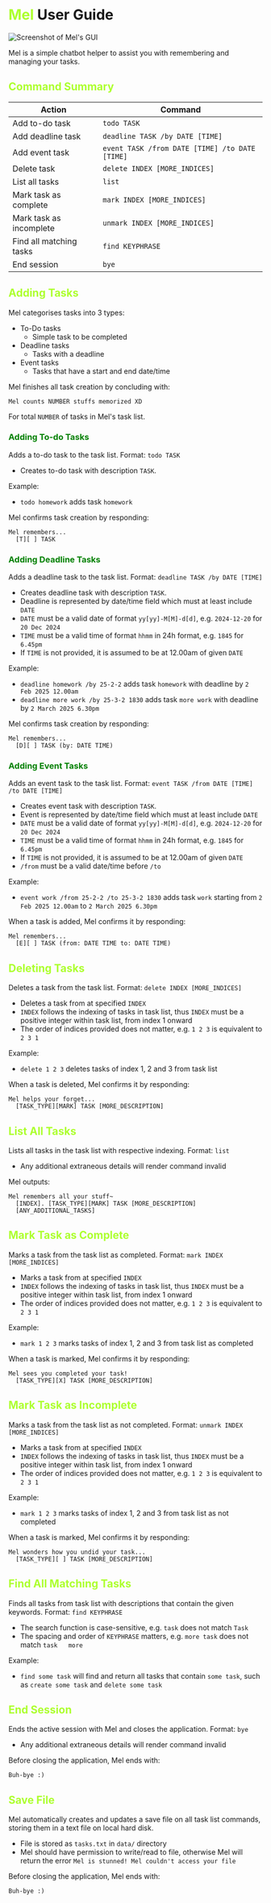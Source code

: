 <style> g {color: greenyellow} </style>
<style> gr {color: green} </style>
# <g>Mel</g> User Guide

![Screenshot of Mel's GUI](Ui.png)

Mel is a simple chatbot helper to assist you with
remembering and managing your tasks.

## <g>Command Summary</g>
| Action                  | Command                                        |
|-------------------------|------------------------------------------------|
| Add to-do task          | `todo TASK`                                    |
| Add deadline task       | `deadline TASK /by DATE [TIME]`                |
| Add event task          | `event TASK /from DATE [TIME] /to DATE [TIME]` |
| Delete task             | `delete INDEX [MORE_INDICES]`                  |
| List all tasks          | `list`                                         |
| Mark task as complete   | `mark INDEX [MORE_INDICES]`                    |
| Mark task as incomplete | `unmark INDEX [MORE_INDICES]`                  |
| Find all matching tasks | `find KEYPHRASE`                               |
| End session             | `bye`                                          |

## <g>Adding Tasks</g>

Mel categorises tasks into 3 types:
* To-Do tasks
  * Simple task to be completed
* Deadline tasks
  * Tasks with a deadline
* Event tasks
  * Tasks that have a start and end date/time

Mel finishes all task creation by concluding with:
```
Mel counts NUMBER stuffs memorized XD
```
For total `NUMBER` of tasks in Mel's task list.

### <gr>Adding To-do Tasks</gr>

Adds a to-do task to the task list.
Format: `todo TASK`
* Creates to-do task with description `TASK`.

Example:
* `todo homework` adds task `homework`

Mel confirms task creation by responding:
```
Mel remembers...
  [T][ ] TASK
```

### <gr>Adding Deadline Tasks</gr>

Adds a deadline task to the task list.
Format: `deadline TASK /by DATE [TIME]`
* Creates deadline task with description `TASK`.
* Deadline is represented by date/time field which must at least include `DATE`
* `DATE` must be a valid date of format `yy[yy]-M[M]-d[d]`,
e.g. `2024-12-20` for `20 Dec 2024`
* `TIME` must be a valid time of format `hhmm` in 24h format,
e.g. `1845` for `6.45pm`
* If `TIME` is not provided, it is assumed to be at 12.00am of given `DATE`

Example:
* `deadline homework /by 25-2-2` adds task `homework`
with deadline by `2 Feb 2025 12.00am`
* `deadline more work /by 25-3-2 1830` adds task `more work`
with deadline by `2 March 2025 6.30pm`

Mel confirms task creation by responding:
```
Mel remembers...
  [D][ ] TASK (by: DATE TIME)
```

### <gr>Adding Event Tasks</gr>

Adds an event task to the task list.
Format: `event TASK /from DATE [TIME] /to DATE [TIME]`
* Creates event task with description `TASK`.
* Event is represented by date/time field which must at least include `DATE`
* `DATE` must be a valid date of format `yy[yy]-M[M]-d[d]`,
e.g. `2024-12-20` for `20 Dec 2024`
* `TIME` must be a valid time of format `hhmm` in 24h format,
e.g. `1845` for `6.45pm`
* If `TIME` is not provided, it is assumed to be at 12.00am of given `DATE`
* `/from` must be a valid date/time before `/to`

Example:
* `event work /from 25-2-2 /to 25-3-2 1830` adds
task `work` starting from `2 Feb 2025 12.00am` to `2 March 2025 6.30pm`

When a task is added, Mel confirms it by responding:
```
Mel remembers...
  [E][ ] TASK (from: DATE TIME to: DATE TIME)
```

## <g>Deleting Tasks</g>

Deletes a task from the task list.
Format: `delete INDEX [MORE_INDICES]`
* Deletes a task from at specified `INDEX`
* `INDEX` follows the indexing of tasks in task list, thus `INDEX` must be a
positive integer within task list, from index 1 onward
* The order of indices provided does not matter, e.g. `1 2 3` is equivalent to `2 3 1`

Example:
* `delete 1 2 3` deletes tasks of index 1, 2 and 3 from task list

When a task is deleted, Mel confirms it by responding:
```
Mel helps your forget...
  [TASK_TYPE][MARK] TASK [MORE_DESCRIPTION]
```

## <g>List All Tasks</g>

Lists all tasks in the task list with respective indexing.
Format: `list`
* Any additional extraneous details will render command invalid

Mel outputs:
```
Mel remembers all your stuff~
  [INDEX]. [TASK_TYPE][MARK] TASK [MORE_DESCRIPTION]
  [ANY_ADDITIONAL_TASKS]
```

## <g>Mark Task as Complete</g>

Marks a task from the task list as completed.
Format: `mark INDEX [MORE_INDICES]`
* Marks a task from at specified `INDEX`
* `INDEX` follows the indexing of tasks in task list, thus `INDEX` must be a
  positive integer within task list, from index 1 onward
* The order of indices provided does not matter, e.g. `1 2 3` is equivalent to `2 3 1`

Example:
* `mark 1 2 3` marks tasks of index 1, 2 and 3 from task list as completed

When a task is marked, Mel confirms it by responding:
```
Mel sees you completed your task!
  [TASK_TYPE][X] TASK [MORE_DESCRIPTION]
```

## <g>Mark Task as Incomplete</g>

Marks a task from the task list as not completed.
Format: `unmark INDEX [MORE_INDICES]`
* Marks a task from at specified `INDEX`
* `INDEX` follows the indexing of tasks in task list, thus `INDEX` must be a
  positive integer within task list, from index 1 onward
* The order of indices provided does not matter, e.g. `1 2 3` is equivalent to `2 3 1`

Example:
* `mark 1 2 3` marks tasks of index 1, 2 and 3 from task list as not completed

When a task is marked, Mel confirms it by responding:
```
Mel wonders how you undid your task...
  [TASK_TYPE][ ] TASK [MORE_DESCRIPTION]
```

## <g>Find All Matching Tasks</g>

Finds all tasks from task list with descriptions that contain the given keywords.
Format: `find KEYPHRASE`
* The search function is case-sensitive, e.g. `task` does not match `Task`
* The spacing and order of `KEYPHRASE` matters,
e.g. `more task` does not match `task   more`

Example:
* `find some task` will find and return all tasks that contain `some task`, such as
`create some task` and `delete some task`

## <g>End Session</g>

Ends the active session with Mel and closes the application.
Format: `bye`
* Any additional extraneous details will render command invalid

Before closing the application, Mel ends with:
```
Buh-bye :)
```

## <g>Save File</g>

Mel automatically creates and updates a save file on all task
list commands, storing them in a text file on local hard disk.
* File is stored as `tasks.txt` in `data/` directory
* Mel should have permission to write/read to file, otherwise Mel will return
the error `Mel is stunned! Mel couldn't access your file`

Before closing the application, Mel ends with:
```
Buh-bye :)
```
